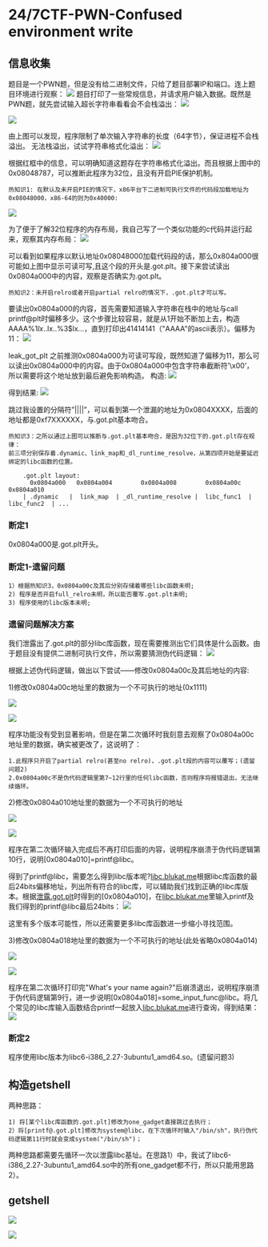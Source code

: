 # 24/7CTF-PWN-Confused environment write
## 信息收集
题目是一个PWN题，但是没有给二进制文件，只给了题目部署IP和端口。连上题目环境进行观察：
![](/assets/img/247ctf/pwn/confused_environment_write/1.png)
题目打印了一些常规信息，并请求用户输入数据。既然是PWN题，就先尝试输入超长字符串看看会不会栈溢出：
![](/assets/img/247ctf/pwn/confused_environment_write/2.png)

![](/assets/img/247ctf/pwn/confused_environment_write/3.png)

由上图可以发现，程序限制了单次输入字符串的长度（64字节），保证进程不会栈溢出。
无法栈溢出，试试字符串格式化溢出：
![](/assets/img/247ctf/pwn/confused_environment_write/4.png)

根据红框中的信息，可以明确知道这题存在字符串格式化溢出。而且根据上图中的0x08048787，可以推断此程序为32位，且没有开启PIE保护机制。
```
热知识1: 在默认及未开启PIE的情况下，x86平台下二进制可执行文件的代码段加载地址为0x08048000，x86-64的则为0x40000:
```
![](/assets/img/247ctf/pwn/confused_environment_write/5.png)


为了便于了解32位程序的内存布局，我自己写了一个类似功能的c代码并运行起来，观察其内存布局：
![](/assets/img/247ctf/pwn/confused_environment_write/6.png)

可以看到如果程序以默认地址0x08048000加载代码段的话，那么0x804a000很可能如上图中显示可读可写,且这个段的开头是.got.plt。接下来尝试读出0x0804a000中的内容，观察是否确实为.got.plt。
```
热知识2：未开启relro或者开启partial relro的情况下，.got.plt才可以写。
```
要读出0x0804a000的内容，首先需要知道输入字符串在栈中的地址与call printf@plt时偏移多少。这个步骤比较容易，就是从1开始不断加上去，构造AAAA%1$lx..%2$lx..%3$lx…，直到打印出41414141（"AAAA"的ascii表示）。偏移为11：
![](/assets/img/247ctf/pwn/confused_environment_write/7.png)

<span id="leak_got_plt">leak_got_plt</span>
之前推测0x0804a000为可读可写段，既然知道了偏移为11，那么可以读出0x0804a000中的内容。由于0x0804a000中包含字符串截断符’\x00’，所以需要将这个地址放到最后避免影响构造。
构造:
![](/assets/img/247ctf/pwn/confused_environment_write/8.png)

得到结果:
![](/assets/img/247ctf/pwn/confused_environment_write/9.png)

跳过我设置的分隔符”||||”，可以看到第一个泄漏的地址为0x0804XXXX，后面的地址都是0xf7XXXXXX，与.got.plt基本吻合。
```
热知识3：之所以通过上图可以推断与.got.plt基本吻合，是因为32位下的.got.plt存在规律：
前三项分别保存着.dynamic、link_map和_dl_runtime_resolve，从第四项开始是要延迟绑定的libc函数的位置。

	.got.plt layout: 
	  0x0804a000   0x0804a004        0x0804a008        0x0804a00c     0x0804a010    
	| .dynamic   |  link_map  | _dl_runtime_resolve |  libc_func1  |  libc_func2  | ...
```

### 断定1
0x0804a000是.got.plt开头。

### 断定1-遗留问题
	1）根据热知识3，0x0804a00c及其后分别存储着哪些libc函数未明;
	2) 程序是否开启full_relro未明，所以能否覆写.got.plt未明;
	3) 程序使用的libc版本未明;

### 遗留问题解决方案
我们泄露出了.got.plt的部分libc库函数，现在需要推测出它们具体是什么函数。由于题目没有提供二进制可执行文件，所以需要猜测伪代码逻辑：
![](/assets/img/247ctf/pwn/confused_environment_write/10.png)

根据上述伪代码逻辑，做出以下尝试——修改0x0804a00c及其后地址的内容:

1)修改0x0804a00c地址里的数据为一个不可执行的地址(0x1111)

![](/assets/img/247ctf/pwn/confused_environment_write/11.png)

![](/assets/img/247ctf/pwn/confused_environment_write/12.png)

程序功能没有受到显著影响，但是在第二次循环时我刻意去观察了0x0804a00c地址里的数据，确实被更改了，这说明了：
	
	1.此程序只开启了partial relro(甚至no relro)，.got.plt段的内容可以覆写；(遗留问题2)
	2.0x0804a00c不是伪代码逻辑里第7~12行里的任何libc函数，否则程序将报错退出，无法继续循环。

2)修改0x0804a010地址里的数据为一个不可执行的地址

![](/assets/img/247ctf/pwn/confused_environment_write/13.png)

![](/assets/img/247ctf/pwn/confused_environment_write/14.png)

程序在第二次循环输入完成后不再打印后面的内容，说明程序崩溃于伪代码逻辑第10行，说明[0x0804a010]=printf@libc。

得到了printf@libc，需要怎么得到libc版本呢?[libc.blukat.me](https://libc.blukat.me/)根据libc库函数的最后24bits偏移地址，列出所有符合的libc库，可以辅助我们找到正确的libc库版本。根据[泄露.got.plt](#leak_got_plt)时得到的[0x0804a010]，在[libc.blukat.me](https://libc.blukat.me/)里输入printf及我们得到的printf@libc最后24bits：
![](/assets/img/247ctf/pwn/confused_environment_write/15.png)

这里有多个版本可能性，所以还需要更多libc库函数进一步缩小寻找范围。


3)修改0x0804a018地址里的数据为一个不可执行的地址(此处省略0x0804a014)

![](/assets/img/247ctf/pwn/confused_environment_write/16.png)

![](/assets/img/247ctf/pwn/confused_environment_write/17.png)

程序在第二次循环打印完"What's your name again?"后崩溃退出，说明程序崩溃于伪代码逻辑第9行，进一步说明[0x0804a018]=some_input_func@libc。将几个常见的libc库输入函数结合printf一起放入[libc.blukat.me](https://libc.blukat.me/)进行查询，得到结果：
![](/assets/img/247ctf/pwn/confused_environment_write/18.png)

### 断定2
程序使用libc版本为libc6-i386_2.27-3ubuntu1_amd64.so。(遗留问题3)

## 构造getshell
两种思路：

	1) 将[某个libc库函数的.got.plt]修改为one_gadget直接跳过去执行；
	2）将[printf@.got.plt]修改为system@libc，在下次循环时输入"/bin/sh"，执行伪代码逻辑第11行时就会变成system("/bin/sh")；

两种思路都需要先循环一次以泄露libc基址。在思路1）中，我试了libc6-i386_2.27-3ubuntu1_amd64.so中的所有one_gadget都不行，所以只能用思路2）。

## getshell

![](/assets/img/247ctf/pwn/confused_environment_write/19.png)

![](/assets/img/247ctf/pwn/confused_environment_write/20.png)
